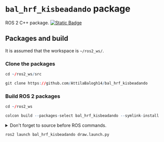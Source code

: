 # `bal_hrf_kisbeadando` package
ROS 2 C++ package.  [![Static Badge](https://img.shields.io/badge/ROS_2-Humble-34aec5)](https://docs.ros.org/en/humble/)
## Packages and build

It is assumed that the workspace is `~/ros2_ws/`.

### Clone the packages
``` r
cd ~/ros2_ws/src
```
``` r
git clone https://github.com/AttilaBalogh14/bal_hrf_kisbeadando
```

### Build ROS 2 packages
``` r
cd ~/ros2_ws
```
``` r
colcon build --packages-select bal_hrf_kisbeadando --symlink-install
```

<details>
<summary> Don't forget to source before ROS commands.</summary>

``` bash
source ~/ros2_ws/install/setup.bash
```
</details>

``` r
ros2 launch bal_hrf_kisbeadando draw.launch.py
```
